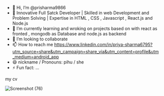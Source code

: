 - 👋 Hi, I’m @prisharma9866
- 👀 Innovative Full Satck Developer | Skilled in web Development and Problem Solving | Expertise in HTML , CSS , Javascript , React.js and Node.js 
- 🌱 I’m currently learning and wroking on projects based on with react as fronted , mongodb as Database and node.js as backend
- 💞️ I’m looking to collaborate 
- 📫 How to reach me https://www.linkedin.com/in/priya-sharma6795?utm_source=share&utm_campaign=share_via&utm_content=profile&utm_medium=android_app
- 😄  nickname / Pronouns: pihu / she
- ⚡ Fun fact: ...

my cv 

![Screenshot (76)](https://github.com/user-attachments/assets/771ee92e-467b-4b65-bf97-4e515d48681d)

<!---
prisharma9866/prisharma9866 is a ✨ special ✨ repository because its `README.md` (this file) appears on your GitHub profile.
You can click the Preview link to take a look at your changes.
--->
